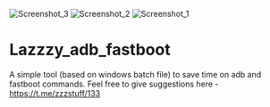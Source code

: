 ![Screenshot_3](https://github.com/user-attachments/assets/fbcbde73-8945-4476-85c9-5982ac4a2968)
![Screenshot_2](https://github.com/user-attachments/assets/1c603260-bd39-4eb3-b70c-e88291b4951e)
![Screenshot_1](https://github.com/user-attachments/assets/260603f7-712e-4260-8c1d-8221d0298672)
# Lazzzy_adb_fastboot
A simple tool (based on windows batch file) to save time on adb and fastboot commands.   Feel free to give suggestions here - https://t.me/zzzstuff/133 
